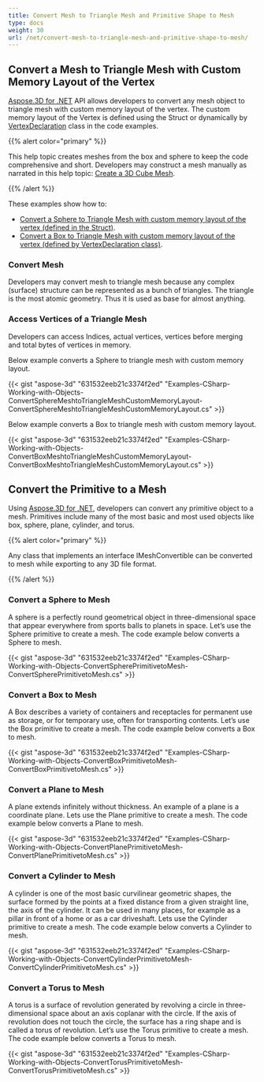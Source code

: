 ```yaml
---
title: Convert Mesh to Triangle Mesh and Primitive Shape to Mesh
type: docs
weight: 30
url: /net/convert-mesh-to-triangle-mesh-and-primitive-shape-to-mesh/
---
```


## **Convert a Mesh to Triangle Mesh with Custom Memory Layout of the Vertex**
[Aspose.3D for .NET](https://products.aspose.com/3d/net) API allows developers to convert any mesh object to triangle mesh with custom memory layout of the vertex. The custom memory layout of the Vertex is defined using the Struct or dynamically by [VertexDeclaration](http://www.aspose.com/api/net/3d/aspose.threed.utilities/vertexdeclaration) class in the code examples.

{{% alert color="primary" %}}

This help topic creates meshes from the box and sphere to keep the code comprehensive and short. Developers may construct a mesh manually as narrated in this help topic: [Create a 3D Cube Mesh](/3d/net/create-3d-mesh-and-scene/).

{{% /alert %}}

These examples show how to:

- [Convert a Sphere to Triangle Mesh with custom memory layout of the vertex (defined in the Struct)](/3d/net/convert-mesh-to-triangle-mesh-and-primitive-shape-to-mesh/).
- [Convert a Box to Triangle Mesh with custom memory layout of the vertex (defined by VertexDeclaration class)](/3d/net/convert-mesh-to-triangle-mesh-and-primitive-shape-to-mesh/).
### **Convert Mesh**
Developers may convert mesh to triangle mesh because any complex (surface) structure can be represented as a bunch of triangles. The triangle is the most atomic geometry. Thus it is used as base for almost anything.
### **Access Vertices of a Triangle Mesh**
Developers can access Indices, actual vertices, vertices before merging and total bytes of vertices in memory.

Below example converts a Sphere to triangle mesh with custom memory layout.

{{< gist "aspose-3d" "631532eeb21c3374f2ed" "Examples-CSharp-Working-with-Objects-ConvertSphereMeshtoTriangleMeshCustomMemoryLayout-ConvertSphereMeshtoTriangleMeshCustomMemoryLayout.cs" >}}




Below example converts a Box to triangle mesh with custom memory layout.

{{< gist "aspose-3d" "631532eeb21c3374f2ed" "Examples-CSharp-Working-with-Objects-ConvertBoxMeshtoTriangleMeshCustomMemoryLayout-ConvertBoxMeshtoTriangleMeshCustomMemoryLayout.cs" >}}
## **Convert the Primitive to a Mesh**
Using [Aspose.3D for .NET](https://products.aspose.com/3d/net), developers can convert any primitive object to a mesh. Primitives include many of the most basic and most used objects like box, sphere, plane, cylinder, and torus.

{{% alert color="primary" %}}

Any class that implements an interface IMeshConvertible can be converted to mesh while exporting to any 3D file format.

{{% /alert %}}
### **Convert a Sphere to Mesh**
A sphere is a perfectly round geometrical object in three-dimensional space that appear everywhere from sports balls to planets in space. Let’s use the Sphere primitive to create a mesh.
The code example below converts a Sphere to mesh.

{{< gist "aspose-3d" "631532eeb21c3374f2ed" "Examples-CSharp-Working-with-Objects-ConvertSpherePrimitivetoMesh-ConvertSpherePrimitivetoMesh.cs" >}}
### **Convert a Box to Mesh**
A Box describes a variety of containers and receptacles for permanent use as storage, or for temporary use, often for transporting contents. Let’s use the Box primitive to create a mesh. The code example below converts a Box to mesh.

{{< gist "aspose-3d" "631532eeb21c3374f2ed" "Examples-CSharp-Working-with-Objects-ConvertBoxPrimitivetoMesh-ConvertBoxPrimitivetoMesh.cs" >}}
### **Convert a Plane to Mesh**
A plane extends infinitely without thickness. An example of a plane is a coordinate plane. Lets use the Plane primitive to create a mesh. The code example below converts a Plane to mesh.

{{< gist "aspose-3d" "631532eeb21c3374f2ed" "Examples-CSharp-Working-with-Objects-ConvertPlanePrimitivetoMesh-ConvertPlanePrimitivetoMesh.cs" >}}
### **Convert a Cylinder to Mesh**
A cylinder is one of the most basic curvilinear geometric shapes, the surface formed by the points at a fixed distance from a given straight line, the axis of the cylinder. It can be used in many places, for example as a pillar in front of a home or as a car driveshaft. Lets use the Cylinder primitive to create a mesh. The code example below converts a Cylinder to mesh.

{{< gist "aspose-3d" "631532eeb21c3374f2ed" "Examples-CSharp-Working-with-Objects-ConvertCylinderPrimitivetoMesh-ConvertCylinderPrimitivetoMesh.cs" >}}
### **Convert a Torus to Mesh**
A torus is a surface of revolution generated by revolving a circle in three-dimensional space about an axis coplanar with the circle. If the axis of revolution does not touch the circle, the surface has a ring shape and is called a torus of revolution. Let’s use the Torus primitive to create a mesh. The code example below converts a Torus to mesh.

{{< gist "aspose-3d" "631532eeb21c3374f2ed" "Examples-CSharp-Working-with-Objects-ConvertTorusPrimitivetoMesh-ConvertTorusPrimitivetoMesh.cs" >}}
